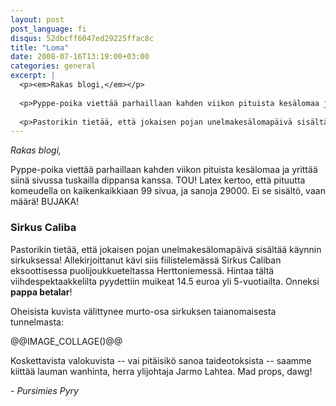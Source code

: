 ```yaml
---
layout: post
post_language: fi
disqus: 52dbcff6047ed29225ffac8c
title: "Loma"
date: 2008-07-16T13:19:00+03:00
categories: general
excerpt: |
  <p><em>Rakas blogi,</em></p>
  
  <p>Pyppe-poika viettää parhaillaan kahden viikon pituista kesälomaa ja yrittää siinä sivussa tuskailla dippansa kanssa. TOU! Latex kertoo, että pituutta komeudella on kaikenkaikkiaan 99 sivua, ja sanoja 29000. Ei se sisältö, vaan määrä! BUJAKA!</p>
  
  <p>Pastorikin tietää, että jokaisen pojan unelmakesälomapäivä sisältää käynnin sirkuksessa! Allekirjoittanut kävi siis fiilistelemässä Sirkus Caliban eksoottisessa puolijoukkueteltassa Herttoniemessä. Hintaa tältä viihdespektaakkelilta pyydettiin muikeat 14.5 euroa yli 5-vuotiailta. Onneksi <b>pappa betalar</b>!</p>
---
```

<p><em>Rakas blogi,</em></p>

<p>Pyppe-poika viettää parhaillaan kahden viikon pituista kesälomaa ja yrittää siinä sivussa tuskailla dippansa kanssa. TOU! Latex kertoo, että pituutta komeudella on kaikenkaikkiaan 99 sivua, ja sanoja 29000. Ei se sisältö, vaan määrä! BUJAKA!</p>

<h3>Sirkus Caliba</h3>

<p>Pastorikin tietää, että jokaisen pojan unelmakesälomapäivä sisältää käynnin sirkuksessa! Allekirjoittanut kävi siis fiilistelemässä Sirkus Caliban eksoottisessa puolijoukkueteltassa Herttoniemessä. Hintaa tältä viihdespektaakkelilta pyydettiin muikeat 14.5 euroa yli 5-vuotiailta. Onneksi <b>pappa betalar</b>!</p>

<p>Oheisista kuvista välittynee murto-osa sirkuksen taianomaisesta tunnelmasta:</p>

@@IMAGE_COLLAGE()@@

<p>Koskettavista valokuvista -- vai pitäisikö sanoa taideotoksista -- saamme kiittää lauman wanhinta, herra ylijohtaja Jarmo Lahtea. Mad props, dawg!</p>

<p>- <em>Pursimies Pyry</em></p>